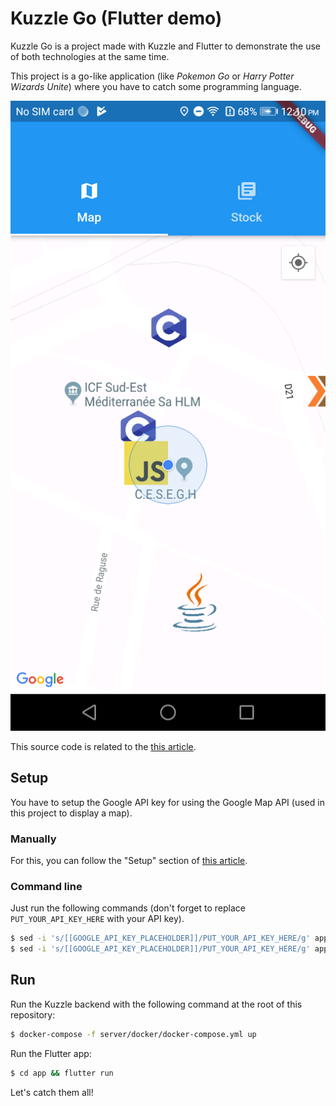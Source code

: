 # Kuzzle Go (Flutter demo)

Kuzzle Go is a project made with Kuzzle and Flutter to demonstrate the use of both technologies at the same time.

This project is a go-like application (like *Pokemon Go* or *Harry Potter Wizards Unite*) where you have to catch some programming language.

![Demo](screens/demo.png)

This source code is related to the [this article]().

## Setup

You have to setup the Google API key for using the Google Map API (used in this project to display a map).

### Manually

For this, you can follow the "Setup" section of [this article](https://medium.com/flutter/google-maps-and-flutter-cfb330f9a245).

### Command line

Just run the following commands (don't forget to replace `PUT_YOUR_API_KEY_HERE` with your API key).

```bash
$ sed -i 's/[[GOOGLE_API_KEY_PLACEHOLDER]]/PUT_YOUR_API_KEY_HERE/g' app/android/app/src/main/AndroidManifest.xml
$ sed -i 's/[[GOOGLE_API_KEY_PLACEHOLDER]]/PUT_YOUR_API_KEY_HERE/g' app/ios/Runner/AppDelegate.m
```

## Run

Run the Kuzzle backend with the following command at the root of this repository:

```bash
$ docker-compose -f server/docker/docker-compose.yml up
```

Run the Flutter app:

```bash
$ cd app && flutter run
```

Let's catch them all!